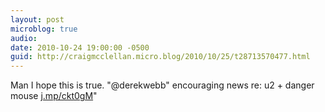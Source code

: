```yaml
---
layout: post
microblog: true
audio: 
date: 2010-10-24 19:00:00 -0500
guid: http://craigmcclellan.micro.blog/2010/10/25/t28713570477.html
---
```

Man I hope this is true. "@derekwebb" encouraging news re: u2 + danger mouse [j.mp/ckt0gM](http://j.mp/ckt0gM)"
